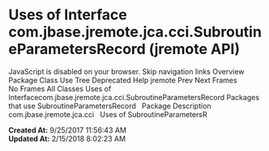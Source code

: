 # Uses of Interface com.jbase.jremote.jca.cci.SubroutineParametersRecord (jremote   API)

JavaScript is disabled on your browser. Skip navigation links Overview Package Class Use Tree Deprecated Help jremote Prev Next Frames No Frames All Classes Uses of Interfacecom.jbase.jremote.jca.cci.SubroutineParametersRecord Packages that use SubroutineParametersRecord   Package Description com.jbase.jremote.jca.cci   Uses of SubroutineParametersR  

**Created At:** 9/25/2017 11:56:43 AM  
**Updated At:** 2/15/2018 8:02:23 AM  

